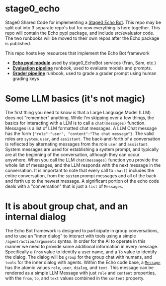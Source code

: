 # stage0_echo
Stage0 Shared Code for implementing a [Stage0 Echo Bot](https://github.com/agile-learning-institute/stage0/blob/main/ECHO.md). This repo may be split out into 3 separate repo's but for now everything is here together. This repo will contain the Echo pypl package, and include src/evaluator code. The two runbooks will be moved to their own repos after the Echo package is published. 

This repo hosts key resources that implement the Echo Bot framework
- [**Echo pypl module**](./ECHO.md) used by stage0_EchoBot services (Fran, Sam, etc.)
- [**Evaluation pipeline**](./EVALUATE.md) runbook, used to evaluate models and prompts.
- [**Grader pipeline**](./GRADER.md) runbook, used to grade a grader prompt using human grading keys

# Some  LLM basics (it's not magic)
The first thing you need to know is that a Large Language Model (LLM) does not "remember" anything. While I'm skipping over a few things, the basics for interacting with a LLM is to call a ``chat(messages)`` function. Messages is a list of LLM formatted chat messages. A LLM Chat message has the form ``{"role":"user", "content":"The chat message"}``. The valid roles are ``system``, ``user``, and ``assistant``. The back-and-forth of a conversation is reflected by alternating messages from the role ``user`` and ``assistant``. System messages are used for establishing a system prompt, and typically are at the beginning of the conversation, although they can occur anywhere. When you call the LLM ``chat(messages)`` function you provide the whole list of messages, and the LLM responds with the next message in the conversation. It is important to note that every call to ``chat()`` includes the entire conversation, from the ``system`` prompt messages and all of the back and forth up to the newest message. A significant portion of the echo code deals with a "conversation" that is just a ``list`` of ``Messages``. 

# It is about group chat, and an internal dialog
The Echo Bot framework is designed to participate in group conversations, and to use an "inner dialog" to interact with tools using a simple ``/agent/action/arguments`` syntax. In order for the AI to operate in this manner we need to provide some additional information in every message. Specifically a ``From`` value to identify a user name, and a ``To`` value to identify the dialog. The dialog will be ``group`` for the group chat with humans, and ``tools`` for the inner dialog with agents. Within the Echo code base, a [``Message``](./src/echo/message.py) has the atomic values ``role``, ``user``, ``dialog``, and ``text``. This message can be rendered as a simple LLM Message with just ``role`` and ``content`` properties, with the ``from``, ``to``, and ``text`` values combined in the ``content`` property.
